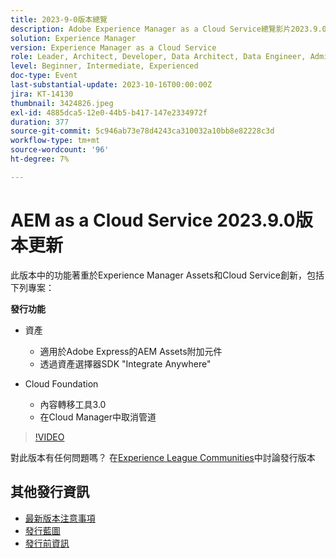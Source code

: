 ```yaml
---
title: 2023-9-0版本總覽
description: Adobe Experience Manager as a Cloud Service總覽影片2023.9.0
solution: Experience Manager
version: Experience Manager as a Cloud Service
role: Leader, Architect, Developer, Data Architect, Data Engineer, Admin, User
level: Beginner, Intermediate, Experienced
doc-type: Event
last-substantial-update: 2023-10-16T00:00:00Z
jira: KT-14130
thumbnail: 3424826.jpeg
exl-id: 4885dca5-12e0-44b5-b417-147e2334972f
duration: 377
source-git-commit: 5c946ab73e78d4243ca310032a10bb8e82228c3d
workflow-type: tm+mt
source-wordcount: '96'
ht-degree: 7%

---
```


# AEM as a Cloud Service 2023.9.0版本更新

此版本中的功能著重於Experience Manager Assets和Cloud Service創新，包括下列專案：

**發行功能**

* 資產
   * 適用於Adobe Express的AEM Assets附加元件
   * 透過資產選擇器SDK &quot;Integrate Anywhere&quot;

* Cloud Foundation
   * 內容轉移工具3.0
   * 在Cloud Manager中取消管道

>[!VIDEO](https://video.tv.adobe.com/v/3424826/?learn=on)

對此版本有任何問題嗎？  在[Experience League Communities](https://adobe.ly/3rMScIU)中討論發行版本

## 其他發行資訊

* [最新版本注意事項](https://experienceleague.adobe.com/docs/experience-manager-cloud-service/content/release-notes/home.html?lang=zh-Hant)
* [發行藍圖](https://experienceleague.adobe.com/docs/experience-manager-release-information/aem-release-updates/update-releases-roadmap.html?lang=zh-Hant)
* [發行前資訊](https://experienceleague.adobe.com/docs/experience-manager-cloud-service/content/release-notes/prerelease.html)

